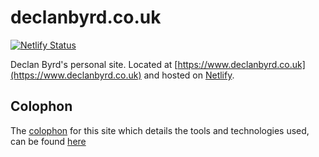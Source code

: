 # declanbyrd.co.uk

[![Netlify Status](https://api.netlify.com/api/v1/badges/4c5fcccd-ac15-4fa5-85d4-124d5f85afd1/deploy-status)](https://app.netlify.com/sites/declanbyrd/deploys)

Declan Byrd's personal site. Located at [https://www.declanbyrd.co.uk](https://www.declanbyrd.co.uk) and hosted on [Netlify](https://www.netlify.com/).

## Colophon

The [colophon](https://www.merriam-webster.com/dictionary/colophon) for this site which details the tools and technologies used, can be found [here](https://www.declanbyrd.co.uk/colophon)

